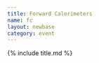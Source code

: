 ```yaml
---
title: Forward Calorimeters
name: fc
layout: newbase
category: event
---
```

{% include title.md %}
